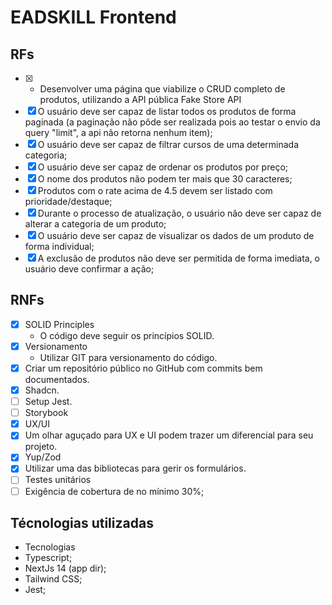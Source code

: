 # EADSKILL Frontend

## RFs

- [x] - Desenvolver uma página que viabilize o CRUD completo de produtos, utilizando a API pública Fake Store API
- [x] O usuário deve ser capaz de listar todos os produtos de forma paginada (a paginação não pôde ser realizada pois ao testar o envio da query "limit", a api não retorna nenhum item);
- [x] O usuário deve ser capaz de filtrar cursos de uma determinada categoria;
- [x] O usuário deve ser capaz de ordenar os produtos por preço;
- [x] O nome dos produtos não podem ter mais que 30 caracteres;
- [x] Produtos com o rate acima de 4.5 devem ser listado com prioridade/destaque;
- [x] Durante o processo de atualização, o usuário não deve ser capaz de alterar a categoria de um produto;
- [x] O usuário deve ser capaz de visualizar os dados de um produto de forma individual;
- [x] A exclusão de produtos não deve ser permitida de forma imediata, o usuário deve confirmar a ação;

## RNFs
- [x] SOLID Principles
  - O código deve seguir os princípios SOLID.
- [x] Versionamento
  - Utilizar GIT para versionamento do código.
- [x] Criar um repositório público no GitHub com commits bem documentados.
- [x] Shadcn.
- [ ] Setup Jest.
- [ ] Storybook
- [x] UX/UI
- [x] Um olhar aguçado para UX e UI podem trazer um diferencial para seu projeto.
- [x] Yup/Zod
- [x] Utilizar uma das bibliotecas para gerir os formulários.
- [ ] Testes unitários
- [ ] Exigência de cobertura de no mínimo 30%;

## Técnologias utilizadas
* Tecnologias
* Typescript;
* NextJs 14 (app dir);
* Tailwind CSS;
* Jest;